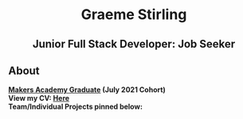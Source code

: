 <h1 align="center"> Graeme Stirling </h1> 
<h2 align="center"> Junior Full Stack Developer: Job Seeker </h2> 

## About
**[Makers Academy Graduate](https://www.makers.tech/about-us/) (July 2021 Cohort)** <br>
**View my CV: [Here](https://github.com/gjstirling/CV/blob/master/README.md)**  
**Team/Individual Projects pinned below:** 



